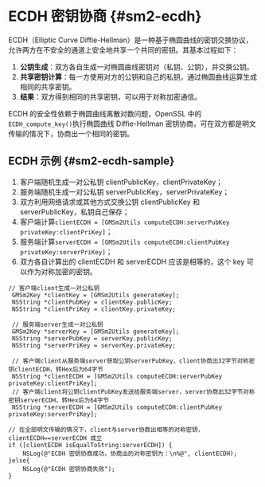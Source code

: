# ECDH 密钥协商 {#sm2-ecdh}

ECDH（Elliptic Curve Diffie-Hellman）是一种基于椭圆曲线的密钥交换协议，允许两方在不安全的通道上安全地共享一个共同的密钥。其基本过程如下：

1. **公钥生成**：双方各自生成一对椭圆曲线密钥对（私钥、公钥），并交换公钥。
2. **共享密钥计算**：每一方使用对方的公钥和自己的私钥，通过椭圆曲线运算生成相同的共享密钥。
3. **结果**：双方得到相同的共享密钥，可以用于对称加密通信。

ECDH 的安全性依赖于椭圆曲线离散对数问题，OpenSSL 中的 `ECDH_compute_key()`执行椭圆曲线 Diffie-Hellman 密钥协商，可在双方都是明文传输的情况下，协商出一个相同的密钥。

## ECDH 示例 {#sm2-ecdh-sample}

1. 客户端随机生成一对公私钥 clientPublicKey，clientPrivateKey；
2. 服务端随机生成一对公私钥 serverPublicKey，serverPrivateKey；
3. 双方利用网络请求或其他方式交换公钥 clientPublicKey 和 serverPublicKey，私钥自己保存；
4. 客户端计算`clientECDH = [GMSm2Utils computeECDH:serverPubKey privateKey:clientPriKey]`；
5. 服务端计算`serverECDH = [GMSm2Utils computeECDH:clientPubKey privateKey:serverPriKey]`；
6. 双方各自计算出的 clientECDH 和 serverECDH 应该是相等的，这个 key 可以作为对称加密的密钥。

```objc
// 客户端client生成一对公私钥
 GMSm2Key *clientKey = [GMSm2Utils generateKey];
 NSString *clientPubKey = clientKey.publicKey;
 NSString *clientPriKey = clientKey.privateKey;
 
 // 服务端server生成一对公私钥
 GMSm2Key *serverKey = [GMSm2Utils generateKey];
 NSString *serverPubKey = serverKey.publicKey;
 NSString *serverPriKey = serverKey.privateKey;
 
 // 客户端client从服务端server获取公钥serverPubKey，client协商出32字节对称密钥clientECDH，转Hex后为64字节
 NSString *clientECDH = [GMSm2Utils computeECDH:serverPubKey privateKey:clientPriKey];
 // 客户端client将公钥clientPubKey发送给服务端server，server协商出32字节对称密钥serverECDH，转Hex后为64字节
 NSString *serverECDH = [GMSm2Utils computeECDH:clientPubKey privateKey:serverPriKey];

// 在全部明文传输的情况下，client与server协商出相等的对称密钥，clientECDH==serverECDH 成立
if ([clientECDH isEqualToString:serverECDH]) {
    NSLog(@"ECDH 密钥协商成功，协商出的对称密钥为：\n%@", clientECDH);
}else{
    NSLog(@"ECDH 密钥协商失败");
}
```
